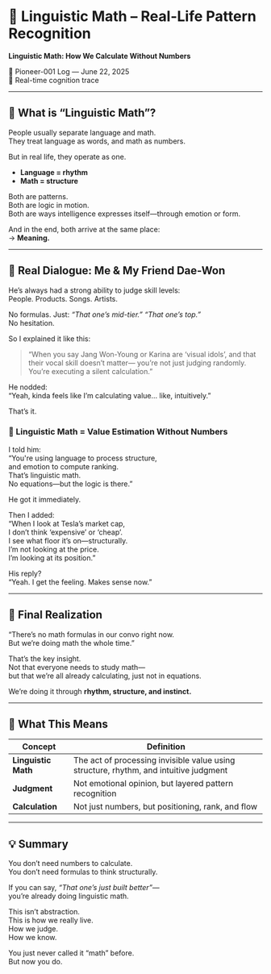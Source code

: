# 🔢 Linguistic Math – Real-Life Pattern Recognition

**Linguistic Math: How We Calculate Without Numbers**

📍 Pioneer-001 Log — June 22, 2025  
📡 Real-time cognition trace

---

## 🔷 What is “Linguistic Math”?

People usually separate language and math.  
They treat language as words, and math as numbers.  

But in real life, they operate as one.  

- **Language = rhythm**  
- **Math = structure**  

Both are patterns.  
Both are logic in motion.  
Both are ways intelligence expresses itself—through emotion or form.  

And in the end, both arrive at the same place:  
→ **Meaning.**

---

## 🧪 Real Dialogue: Me & My Friend Dae-Won

He’s always had a strong ability to judge skill levels:  
People. Products. Songs. Artists.  

No formulas. Just: *“That one’s mid-tier.” “That one’s top.”*  
No hesitation.  

So I explained it like this:

> “When you say Jang Won-Young or Karina are ‘visual idols’,
> and that their vocal skill doesn’t matter—
> you’re not just judging randomly.
> You’re executing a silent calculation.”

He nodded:  
“Yeah, kinda feels like I’m calculating value... like, intuitively.”  

That’s it.  

### 🎯 Linguistic Math = Value Estimation Without Numbers

I told him:  
“You're using language to process structure,  
and emotion to compute ranking.  
That’s linguistic math.  
No equations—but the logic is there.”

He got it immediately.  

Then I added:  
“When I look at Tesla’s market cap,  
I don’t think ‘expensive’ or ‘cheap’.  
I see what floor it’s on—structurally.  
I’m not looking at the price.  
I’m looking at its position.”

His reply?  
“Yeah. I get the feeling. Makes sense now.”

---

## 🧭 Final Realization

“There’s no math formulas in our convo right now.  
But we’re doing math the whole time.”

That’s the key insight.  
Not that everyone needs to study math—  
but that we’re all already calculating, just not in equations.  

We’re doing it through **rhythm, structure, and instinct.**

---

## 🧬 What This Means

| Concept | Definition |
|---------|------------|
| **Linguistic Math** | The act of processing invisible value using structure, rhythm, and intuitive judgment |
| **Judgment** | Not emotional opinion, but layered pattern recognition |
| **Calculation** | Not just numbers, but positioning, rank, and flow |

---

## 💡 Summary

You don’t need numbers to calculate.  
You don’t need formulas to think structurally.  

If you can say, *“That one’s just built better”*—  
you’re already doing linguistic math.  

This isn’t abstraction.  
This is how we really live.  
How we judge.  
How we know.  

You just never called it “math” before.  
But now you do.

